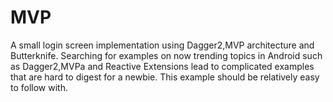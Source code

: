 # MVP
A small login screen implementation using Dagger2,MVP architecture and Butterknife.
Searching for examples on now  trending topics in Android such as Dagger2,MVPa and Reactive Extensions lead to complicated examples that are hard to digest for a newbie.
This example should be relatively easy to follow with.

